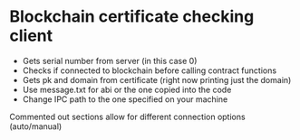 # Blockchain certificate checking client

- Gets serial number from server (in this case 0)
- Checks if connected to blockchain before calling contract functions
- Gets pk and domain from certificate (right now printing just the domain)
- Use message.txt for abi or the one copied into the code
- Change IPC path to the one specified on your machine

Commented out sections allow for different connection options (auto/manual)